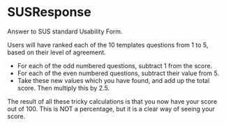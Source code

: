 # SUSResponse
Answer to SUS standard Usability Form.

Users will have ranked each of the 10 templates questions from 1 to 5, based on their level of agreement.

- For each of the odd numbered questions, subtract 1 from the score.
- For each of the even numbered questions, subtract their value from 5.
- Take these new values which you have found, and add up the total score. Then multiply this by 2.5.

The result of all these tricky calculations is that you now have your score out of 100. This is NOT a percentage, but it is a clear way of seeing your score.